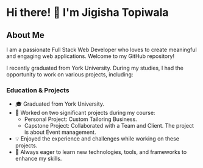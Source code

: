 # Hi there! 👋 I'm Jigisha Topiwala

## About Me

I am a passionate Full Stack Web Developer who loves to create meaningful and engaging web applications. Welcome to my GitHub repository!

I recently graduated from York University. During my studies, I had the opportunity to work on various projects, including:

### Education & Projects

- 🎓 Graduated from York University.
- 🚀 Worked on two significant projects during my course:
   - Personal Project: Custom Tailoring Business.
   - Capstone Project: Collaborated with a Team and Client. The project is about Event management.
- 💡 Enjoyed the experience and challenges while working on these projects.
- 🌟 Always eager to learn new technologies, tools, and frameworks to enhance my skills.


<!-- I am a Full Stack Web Developer recently graduated from York University. I worked on two projects in the course, Personal project and Capstone project with a Team and Client. I enjoyed working on the projects. Always ready to learn new technologies, tools and frameworks.-->





 
<!--
**topiwalaj/topiwalaj** is a ✨ _special_ ✨ repository because its `README.md` (this file) appears on your GitHub profile.

Here are some ideas to get you started:

- 🔭 I’m currently working on ...
- 🌱 I’m currently learning ...
- 👯 I’m looking to collaborate on ...
- 🤔 I’m looking for help with ...
- 💬 Ask me about ...
- 📫 How to reach me: ...
- 😄 Pronouns: ...
- ⚡ Fun fact: ...
-->
